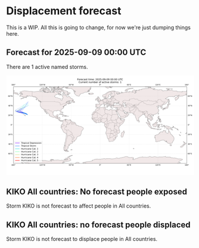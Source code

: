 # Displacement forecast

This is a WIP. All this is going to change, for now we're just dumping things here.

## Forecast for 2025-09-09 00:00 UTC

There are 1 active named storms.

![Active storm ensemble tracks](ECMWF_TC_tracks_20250909000000.png)


## KIKO All countries: No forecast people exposed

Storm KIKO is not forecast to affect people in All countries.


## KIKO All countries: no forecast people displaced

Storm KIKO is not forecast to displace people in All countries.


